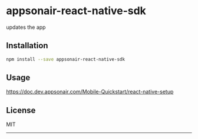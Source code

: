 # appsonair-react-native-sdk
updates the app
## Installation

```sh
npm install --save appsonair-react-native-sdk
```

## Usage
https://doc.dev.appsonair.com/Mobile-Quickstart/react-native-setup

## License

MIT

---
